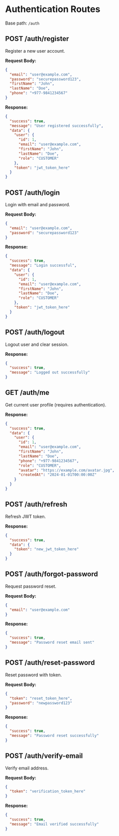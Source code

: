 # Authentication Routes

Base path: `/auth`

## POST /auth/register
Register a new user account.

**Request Body:**
```json
{
  "email": "user@example.com",
  "password": "securepassword123",
  "firstName": "John",
  "lastName": "Doe",
  "phone": "+977-9841234567"
}
```

**Response:**
```json
{
  "success": true,
  "message": "User registered successfully",
  "data": {
    "user": {
      "id": 1,
      "email": "user@example.com",
      "firstName": "John",
      "lastName": "Doe",
      "role": "CUSTOMER"
    },
    "token": "jwt_token_here"
  }
}
```

## POST /auth/login
Login with email and password.

**Request Body:**
```json
{
  "email": "user@example.com",
  "password": "securepassword123"
}
```

**Response:**
```json
{
  "success": true,
  "message": "Login successful",
  "data": {
    "user": {
      "id": 1,
      "email": "user@example.com",
      "firstName": "John",
      "lastName": "Doe",
      "role": "CUSTOMER"
    },
    "token": "jwt_token_here"
  }
}
```

## POST /auth/logout
Logout user and clear session.

**Response:**
```json
{
  "success": true,
  "message": "Logged out successfully"
}
```

## GET /auth/me
Get current user profile (requires authentication).

**Response:**
```json
{
  "success": true,
  "data": {
    "user": {
      "id": 1,
      "email": "user@example.com",
      "firstName": "John",
      "lastName": "Doe",
      "phone": "+977-9841234567",
      "role": "CUSTOMER",
      "avatar": "https://example.com/avatar.jpg",
      "createdAt": "2024-01-01T00:00:00Z"
    }
  }
}
```

## POST /auth/refresh
Refresh JWT token.

**Response:**
```json
{
  "success": true,
  "data": {
    "token": "new_jwt_token_here"
  }
}
```

## POST /auth/forgot-password
Request password reset.

**Request Body:**
```json
{
  "email": "user@example.com"
}
```

**Response:**
```json
{
  "success": true,
  "message": "Password reset email sent"
}
```

## POST /auth/reset-password
Reset password with token.

**Request Body:**
```json
{
  "token": "reset_token_here",
  "password": "newpassword123"
}
```

**Response:**
```json
{
  "success": true,
  "message": "Password reset successfully"
}
```

## POST /auth/verify-email
Verify email address.

**Request Body:**
```json
{
  "token": "verification_token_here"
}
```

**Response:**
```json
{
  "success": true,
  "message": "Email verified successfully"
}
``` 